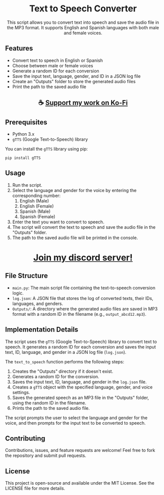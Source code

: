 <div align="center">

# Text to Speech Converter

This script allows you to convert text into speech and save the audio file in the MP3 format. It supports English and Spanish languages with both male and female voices.

</div>

## Features

- Convert text to speech in English or Spanish
- Choose between male or female voices
- Generate a random ID for each conversion
- Save the input text, language, gender, and ID in a JSON log file
- Create an "Outputs" folder to store the generated audio files
- Print the path to the saved audio file

<div align="center">

## ☕ [Support my work on Ko-Fi](https://ko-fi.com/thatsinewave)

</div>

## Prerequisites

- Python 3.x
- `gTTS` (Google Text-to-Speech) library

You can install the `gTTS` library using pip:

```
pip install gTTS
```

## Usage

1. Run the script.
2. Select the language and gender for the voice by entering the corresponding number:
   1. English (Male)
   2. English (Female)
   3. Spanish (Male)
   4. Spanish (Female)
3. Enter the text you want to convert to speech.
4. The script will convert the text to speech and save the audio file in the "Outputs" folder.
5. The path to the saved audio file will be printed in the console.

<div align="center">

# [Join my discord server!](https://discord.gg/2nHHHBWNDw)

</div>

## File Structure

- `main.py`: The main script file containing the text-to-speech conversion logic.
- `log.json`: A JSON file that stores the log of converted texts, their IDs, languages, and genders.
- `Outputs/`: A directory where the generated audio files are saved in MP3 format with a random ID in the filename (e.g., `output_abcd12.mp3`).

## Implementation Details

The script uses the `gTTS` (Google Text-to-Speech) library to convert text to speech. It generates a random ID for each conversion and saves the input text, ID, language, and gender in a JSON log file (`log.json`).

The `text_to_speech` function performs the following steps:

1. Creates the "Outputs" directory if it doesn't exist.
2. Generates a random ID for the conversion.
3. Saves the input text, ID, language, and gender in the `log.json` file.
4. Creates a `gTTS` object with the specified language, gender, and voice settings.
5. Saves the generated speech as an MP3 file in the "Outputs" folder, using the random ID in the filename.
6. Prints the path to the saved audio file.

The script prompts the user to select the language and gender for the voice, and then prompts for the input text to be converted to speech.

## Contributing

Contributions, issues, and feature requests are welcome! Feel free to fork the repository and submit pull requests.

## License

This project is open-source and available under the MIT License. See the LICENSE file for more details.
